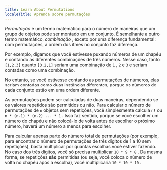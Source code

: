 ```yaml
---
title: Learn About Permutations
localeTitle: Aprenda sobre permutações
---
```

_Permutação_ é um termo matemático para o número de maneiras que um grupo de objetos pode ser montado em um conjunto. É semelhante a outro termo matemático, _combinação_ , exceto por uma diferença fundamental: com permutações, a ordem dos itmes no conjunto faz diferença.

Por exemplo, digamos que você estivesse puxando números de um chapéu e contando as diferentes combinações de três números. Nesse caso, tanto `[1,2,3]` quanto `[3,2,1]` seriam uma combinação de `1` , `2` e `3` e seriam contadas como uma combinação.

No entanto, se você estivesse contando as permutações de números, elas seriam contadas como duas instâncias diferentes, porque os números de cada conjunto estão em uma ordem diferente.

As permutações podem ser calculadas de duas maneiras, dependendo se os valores repetidos são permitidos ou não. Para calcular o número de permutações de `n` objetos sem repetições, você simplesmente calcula `n!` ou `n * (n-1) * (n-2) ... * 1` . Isso faz sentido, porque se você escolher um número do chapéu e não colocá-lo de volta antes de escolher o próximo número, haverá um número a menos para escolher.

Para calcular apenas parte do número total de permutações (por exemplo, para encontrar o número de permutações de três dígitos de 1 a 10 sem repetições), basta multiplicar por quantas escolhas você estiver fazendo. No caso dos três dígitos, você só precisa multiplicar `10 * 9 * 8` . Da mesma forma, se repetições **são** permitidas (ou seja, você coloca o número de volta no chapéu após a escolha), você multiplicaria `10 * 10 * 10` .
